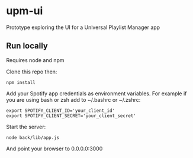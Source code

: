 # upm-ui

Prototype exploring the UI for a Universal Playlist Manager app


## Run locally

Requires node and npm

Clone this repo then:

```
npm install
```

Add your Spotify app credentials as environment variables. For example if you are using bash or zsh add to ~/.bashrc or ~/.zshrc:

```
export SPOTIFY_CLIENT_ID='your_client_id'
export SPOTIFY_CLIENT_SECRET='your_client_secret'
```

Start the server:

```
node back/lib/app.js
```

And point your browser to 0.0.0.0:3000
